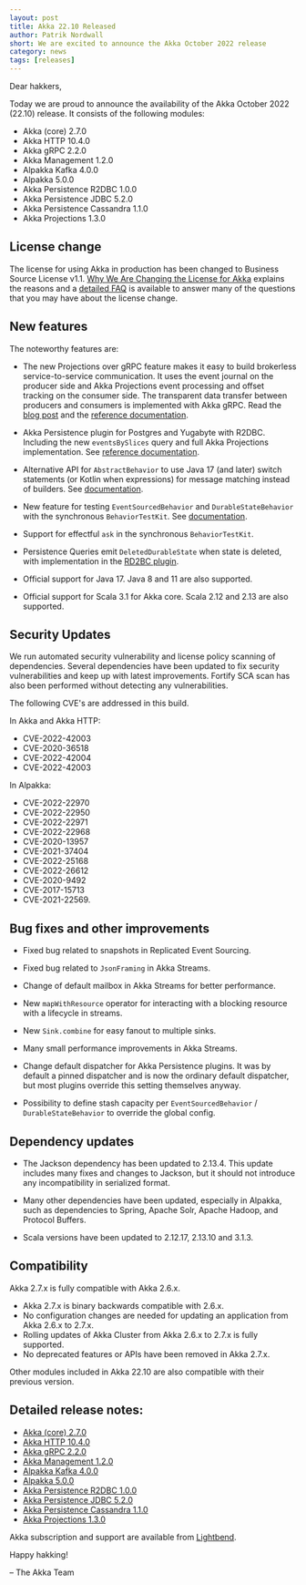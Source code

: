 ```yaml
---
layout: post
title: Akka 22.10 Released
author: Patrik Nordwall
short: We are excited to announce the Akka October 2022 release
category: news
tags: [releases]
---
```


Dear hakkers,

Today we are proud to announce the availability of the Akka October 2022 (22.10) release. It consists of the following modules:

* Akka (core) 2.7.0
* Akka HTTP 10.4.0
* Akka gRPC 2.2.0
* Akka Management 1.2.0
* Alpakka Kafka 4.0.0
* Alpakka 5.0.0
* Akka Persistence R2DBC 1.0.0
* Akka Persistence JDBC 5.2.0
* Akka Persistence Cassandra 1.1.0
* Akka Projections 1.3.0

## License change

The license for using Akka in production has been changed to Business Source License v1.1.
[Why We Are Changing the License for Akka](https://www.lightbend.com/blog/why-we-are-changing-the-license-for-akka)
explains the reasons and a [detailed FAQ](https://www.lightbend.com/akka/license-faq) is available to answer many of
the questions that you may have about the license change.

## New features

The noteworthy features are:

* The new Projections over gRPC feature makes it easy to build brokerless service-to-service communication. It uses the event journal on the producer side and Akka Projections event processing and offset tracking on the consumer side. The transparent data transfer between producers and consumers is implemented with Akka gRPC. Read the [blog post](https://www.lightbend.com/blog/ditch-the-message-broker-go-faster) and the [reference documentation](https://doc.akka.io/docs/akka-projection/current/grpc.html).

* Akka Persistence plugin for Postgres and Yugabyte with R2DBC. Including the new `eventsBySlices` query and full Akka Projections implementation. See [reference documentation](https://doc.akka.io/docs/akka-persistence-r2dbc/current/index.html).

* Alternative API for `AbstractBehavior` to use Java 17 (and later) switch statements (or Kotlin when expressions) for message matching instead of builders. See [documentation](https://doc.akka.io/docs/akka/current/typed/actors.html?language=java#abstractonmessagebehavior-api).

* New feature for testing `EventSourcedBehavior` and `DurableStateBehavior` with the synchronous `BehaviorTestKit`. See [documentation](https://doc.akka.io/docs/akka/current/typed/persistence-testing.html#unit-testing-with-the-behaviortestkit).

* Support for effectful `ask` in the synchronous `BehaviorTestKit`.

* Persistence Queries emit `DeletedDurableState` when state is deleted, with implementation in the [RD2BC plugin](https://doc.akka.io/docs/akka-persistence-r2dbc/current/query.html#durable-state-queries).

* Official support for Java 17. Java 8 and 11 are also supported.

* Official support for Scala 3.1 for Akka core. Scala 2.12 and 2.13 are also supported.

## Security Updates

We run automated security vulnerability and license policy scanning of dependencies. Several dependencies have been updated to fix security vulnerabilities and keep up with latest improvements. Fortify SCA scan has also been performed without detecting any vulnerabilities.

The following CVE's are addressed in this build.

In Akka and Akka HTTP:

* CVE-2022-42003
* CVE-2020-36518
* CVE-2022-42004
* CVE-2022-42003

In Alpakka:

* CVE-2022-22970
* CVE-2022-22950
* CVE-2022-22971
* CVE-2022-22968
* CVE-2020-13957
* CVE-2021-37404
* CVE-2022-25168
* CVE-2022-26612
* CVE-2020-9492
* CVE-2017-15713
* CVE-2021-22569.

## Bug fixes and other improvements

* Fixed bug related to snapshots in Replicated Event Sourcing.

* Fixed bug related to `JsonFraming` in Akka Streams.

* Change of default mailbox in Akka Streams for better performance.

* New `mapWithResource` operator for interacting with a blocking resource with a lifecycle in streams.

* New `Sink.combine` for easy fanout to multiple sinks.

* Many small performance improvements in Akka Streams.

* Change default dispatcher for Akka Persistence plugins. It was by default a pinned dispatcher and is now the ordinary default dispatcher, but most plugins override this setting themselves anyway.

* Possibility to define stash capacity per `EventSourcedBehavior` / `DurableStateBehavior` to override the global config.

## Dependency updates

* The Jackson dependency has been updated to 2.13.4. This update includes many fixes and changes to Jackson, but it should not introduce any incompatibility in serialized format.

* Many other dependencies have been updated, especially in Alpakka, such as dependencies to Spring, Apache Solr, Apache Hadoop, and Protocol Buffers.

* Scala versions have been updated to 2.12.17, 2.13.10 and 3.1.3.

## Compatibility

Akka 2.7.x is fully compatible with Akka 2.6.x.

* Akka 2.7.x is binary backwards compatible with 2.6.x.
* No configuration changes are needed for updating an application from Akka 2.6.x to 2.7.x.
* Rolling updates of Akka Cluster from Akka 2.6.x to 2.7.x is fully supported.
* No deprecated features or APIs have been removed in Akka 2.7.x.

Other modules included in Akka 22.10 are also compatible with their previous version.

## Detailed release notes:

* [Akka (core) 2.7.0](https://github.com/akka/akka/releases/tag/v2.7.0)
* [Akka HTTP 10.4.0](https://github.com/akka/akka-http/releases/tag/v10.4.0)
* [Akka gRPC 2.2.0](https://github.com/akka/akka-grpc/releases/tag/v2.2.0)
* [Akka Management 1.2.0](https://github.com/akka/akka-management/releases/tag/v1.2.0)
* [Alpakka Kafka 4.0.0](https://github.com/akka/alpakka-kafka/releases/tag/v4.0.0)
* [Alpakka 5.0.0](https://github.com/akka/alpakka/releases/tag/v5.0.0)
* [Akka Persistence R2DBC 1.0.0](https://github.com/akka/akka-persistence-r2dbc/releases/tag/v1.0.0)
* [Akka Persistence JDBC 5.2.0](https://github.com/akka/akka-persistence-jdbc/releases/tag/v5.2.0)
* [Akka Persistence Cassandra 1.1.0](https://github.com/akka/akka-persistence-cassandra/releases/tag/v1.1.0)
* [Akka Projections 1.3.0](https://github.com/akka/akka-projection/releases/tag/v1.3.0)


Akka subscription and support are available from [Lightbend](https://www.lightbend.com/akka).

Happy hakking!

– The Akka Team
